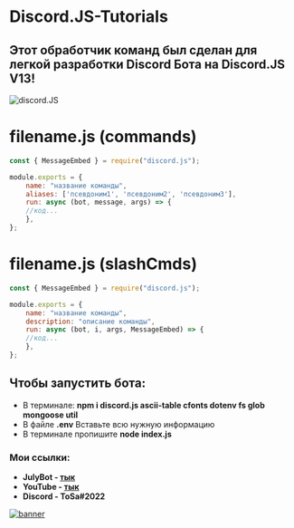 # Discord.JS-Tutorials
## Этот обработчик команд был сделан для легкой разработки Discord Бота на Discord.JS V13!

![discord.JS](https://i.imgur.com/LbBm5nX.jpg)

# **filename.js  (commands)**

```js
const { MessageEmbed } = require("discord.js");

module.exports = {
    name: "название команды",
    aliases: ['псевдоним1', 'псевдоним2', 'псевдоним3'],
    run: async (bot, message, args) => {
    //код...
    },
};
```

# **filename.js  (slashCmds)**

```js
const { MessageEmbed } = require("discord.js");

module.exports = {
    name: "название команды",
    description: "описание команды",
    run: async (bot, i, args, MessageEmbed) => {
    //код...
    },
};
```

## **Чтобы запустить бота:**

- В терминале: **npm i discord.js ascii-table cfonts dotenv fs glob mongoose util**
- В файле **.env** Вставьте всю нужную информацию
- В терминале пропишите **node index.js**

### **Мои ссылки:**

- **JulyBot - [тык](https://discord.com/api/oauth2/authorize?client_id=951096071579385856&permissions=1513912527991&scope=bot%20applications.commands)**
- **YouTube - [тык](https://www.youtube.com/channel/UCOuxIa-KrOGpi3c_uCTumPA)**
- **Discord - ToSa#2022** 

[![banner](https://cdn.discordapp.com/attachments/921471060292030485/962720178699923517/unknown.png)](https://discord.gg/8apWqRmkAh)
